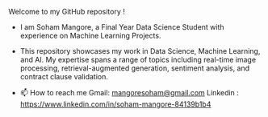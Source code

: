 Welcome to my GitHub repository ! 
- I am Soham Mangore, a Final Year Data Science Student with experience on Machine Learning Projects.
- This repository showcases my work in Data Science, Machine Learning, and AI. My expertise spans a range of topics including real-time image processing, retrieval-augmented generation, sentiment analysis, and contract clause validation.

- 📫 How to reach me Gmail: mangoresoham@gmail.com Linkedin : https://www.linkedin.com/in/soham-mangore-84139b1b4

<!---
mangoresoham/mangoresoham is a ✨ special ✨ repository because its `README.md` (this file) appears on your GitHub profile.
You can click the Preview link to take a look at your changes.
--->

